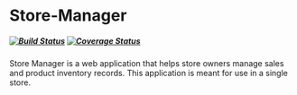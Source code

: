 # Store-Manager
##### [![Build Status](https://travis-ci.org/abejide001/Store-Manager.svg?branch=develop)](https://travis-ci.org/abejide001/Store-Manager) [![Coverage Status](https://coveralls.io/repos/github/abejide001/Store-Manager/badge.svg?branch=develop)](https://coveralls.io/github/abejide001/Store-Manager?branch=develop)
Store Manager is a web application that helps store owners manage sales and product inventory records. This application is meant for use in a single store.

